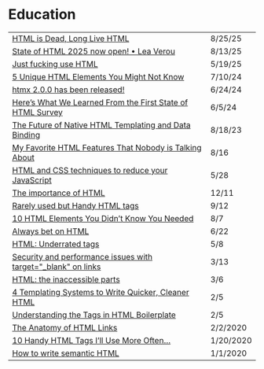 # Education

|                                                                                                                                                                                                |           |
| ---------------------------------------------------------------------------------------------------------------------------------------------------------------------------------------------- | --------- |
| [HTML is Dead, Long Live HTML](https://acko.net/blog/html-is-dead-long-live-html/?ref=dailydev)                                                                                                | 8/25/25   |
| [State of HTML 2025 now open! • Lea Verou](https://app.daily.dev/posts/state-of-html-2025-now-open-lea-verou-l8s22hbgj)                                                                        | 8/13/25   |
| [Just fucking use HTML](https://app.daily.dev/posts/just-fucking-use-html-nlqawb4vo)                                                                                                           | 5/19/25   |
| [5 Unique HTML Elements You Might Not Know](https://dev.to/matin676/5-unique-html-elements-you-might-not-know-1h9i?context=digest)                                                             | 7/10/24   |
| [htmx 2.0.0 has been released!](https://htmx.org/posts/2024-06-17-htmx-2-0-0-is-released/)                                                                                                     | 6/24/24   |
| [Here’s What We Learned From the First State of HTML Survey](https://frontendmasters.com/blog/state-of-html-2023-results-2/?ref=web-design-weekly.com)                                         | 6/5/24    |
| [The Future of Native HTML Templating and Data Binding](https://eisenbergeffect.medium.com/the-future-of-native-html-templating-and-data-binding-5f3e52fda259)                                 | 8/18/23   |
| [My Favorite HTML Features That Nobody is Talking About](https://radiant-brushlands-42789.herokuapp.com/blog.devgenius.io/my-favorite-html-features-that-nobody-is-talking-about-88dc28c9e92b) | 8/16      |
| [HTML and CSS techniques to reduce your JavaScript](https://calendar.perfplanet.com/2020/html-and-css-techniques-to-reduce-your-javascript/)                                                   | 5/28      |
| [The importance of HTML](https://jerryjones.dev/2020/04/20/the-importance-of-html/)                                                                                                            | 12/11     |
| [Rarely used but Handy HTML tags](https://medium.com/swlh/rarely-used-but-handy-html-tags-d000cd3050b3)                                                                                        | 9/12      |
| [10 HTML Elements You Didn’t Know You Needed](https://medium.com/@emmabostian/10-html-tags-you-didnt-know-you-needed-2f9d288707ec)                                                             | 8/7       |
| [Always bet on HTML](https://gomakethings.com/always-bet-on-html/?mc_cid=ac13b13393\&mc_eid=\[UNIQID])                                                                                         | 6/22      |
| [HTML: Underrated tags](https://itnext.io/html-underrated-tags-119ef3e45b94)                                                                                                                   | 5/8       |
| [Security and performance issues with target="\_blank" on links](https://gomakethings.com/security-and-performance-issues-with-target_blank-on-links/?mc_cid=6325cab52b\&mc_eid=\[UNIQID])     | 3/13      |
| [HTML: the inaccessible parts](https://gomakethings.com/html-the-inaccessible-parts/?mc_cid=9fdbc39446\&mc_eid=\[UNIQID])                                                                      | 3/6       |
| [4 Templating Systems to Write Quicker, Cleaner HTML](https://medium.com/@bretcameron/so-you-think-you-know-html-7813c03f8ff6)                                                                 | 2/5       |
| [Understanding the Tags in HTML Boilerplate](https://medium.com/better-programming/understanding-the-tags-in-html-boilerplate-38d1ae2805f7)                                                    | 2/5       |
| [The Anatomy of HTML Links](https://medium.com/better-programming/a-primer-on-html-links-af632c4857e0)                                                                                         | 2/2/2020  |
| [10 Handy HTML Tags I’ll Use More Often…](https://medium.com/better-programming/10-handy-html-tags-ill-use-more-often-914a97efc3fb)                                                            | 1/20/2020 |
| [How to write semantic HTML](https://medium.com/@RozenMD/how-to-write-semantic-html-30ddefd86159)                                                                                              | 1/1/2020  |
